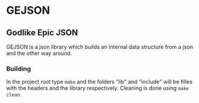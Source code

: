 # GEJSON
## Godlike Epic JSON
GEJSON is a json library which builds an internal data structure from a json and the other way around.
### Building
In the project root type `make` and the folders "lib" and "include" will be filles with the headers and the library respectively.
Cleaning is done using `make clean`.

